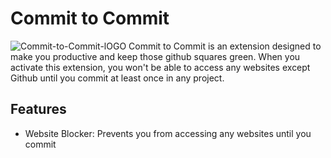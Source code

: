# Commit to Commit

![Commit-to-Commit-lOGO](https://github.com/sabrinaaquino/time-to-commit/assets/77522207/d528db76-0cb0-4073-964a-8c0deaff326d)
Commit to Commit is an extension designed to make you productive and keep those github squares green. When you activate this extension, you won't be able to access any websites except Github until you commit at least once in any project.

## Features

- Website Blocker: Prevents you from accessing any websites until you commit

